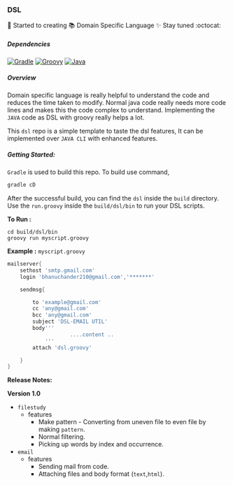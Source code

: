 ### DSL
:paw_prints: Started to creating :books: Domain Specific Language
:sparkles: Stay tuned :octocat:

##### Dependencies

[![Gradle](https://img.shields.io/badge/gradle-4.5-orange.svg?longCache=true&style=plastic)](https://gradle.org/)
[![Groovy](https://img.shields.io/badge/groovy-2.4.11-orange.svg?longCache=true&style=plastic)](http://groovy-lang.org/)
[![Java](https://img.shields.io/badge/java-1.8.0__171-orange.svg?longCache=true&style=plastic)](https://www.java.com)


##### Overview

Domain specific language is really helpful to understand the code and reduces 
the time taken to modify. Normal java code really needs more code lines and makes
this the code complex to understand. Implementing the `JAVA` code as DSL with groovy
really helps a lot.

This `dsl` repo is a simple template to taste the dsl features, It can be
implemented over `JAVA CLI` with enhanced features.


##### Getting Started:

`Gradle` is used to build this repo. To build use command,

```groovy
gradle cD
```

After the successful build, you can find the `dsl` inside the `build` directory.
Use the `run.groovy` inside the `build/dsl/bin` to run your DSL scripts.

**To Run :**

```text
cd build/dsl/bin
groovy run myscript.groovy
```

**Example :** `myscript.groovy`

```groovy
mailserver{
    sethost 'smtp.gmail.com'
    login 'bhanuchander210@gmail.com','*******'

    sendmsg{

        to 'example@gmail.com'
        cc 'any@gmail.com'
        bcc 'any@gmail.com'
        subject 'DSL-EMAIL UTIL'
        body'''
                    ....content ..
            '''
        attach 'dsl.groovy'

    }
}
``` 
 


**Release Notes:**

**Version 1.0**

- `filestudy`
    - features
        - Make pattern - Converting from uneven file to even file by making `pattern`.
        - Normal filtering.
        - Picking up words by index and occurrence. 
- `email`
    - features
        - Sending mail from code.
        - Attaching files and body format (`text`,`html`).